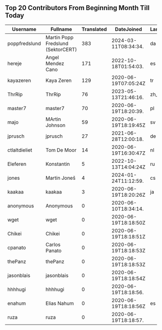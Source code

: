 ## Top 20 Contributors From Beginning Month Till Today ##
|Username|Fullname|Translated|DateJoined|Language|
|--------|--------|----------|----------|-------|
|poppfredslund|Martin Popp Fredslund (SektorCERT)|383|2024-03-11T08:34:34.|da|
|hereje|Angel Mendez Cano|171|2022-10-18T01:54:03.|es|
|kayazeren|Kaya Zeren|129|2020-06-19T07:05:24Z|tr|
|ThrRip|ThrRip|76|2023-05-13T21:46:16.|zh_Hans|
|master7|master7|70|2020-06-19T18:20:39.|pl|
|majo|MArtin Johnson|59|2020-06-19T18:19:45Z|sv|
|jprusch|jprusch|27|2021-06-28T12:00:18.|de|
|ctlaltdieliet|Tom De Moor|14|2020-06-19T16:30:47Z|nl|
|Eleferen|Konstantin|5|2022-10-13T14:04:24Z|ru|
|jones|Martin Joneš|4|2024-01-24T11:12:59.|cs|
|kaakaa|kaakaa|3|2020-06-19T18:20:26Z|ja|
|anonymous|Anonymous|0|2020-06-10T18:34:14.||
|wget|wget|0|2020-06-19T18:18:50Z||
|Chikei|Chikei|0|2020-06-19T18:18:51Z||
|cpanato|Carlos Panato|0|2020-06-19T18:18:53Z||
|thePanz|thePanz|0|2020-06-19T18:18:53Z||
|jasonblais|jasonblais|0|2020-06-19T18:18:54Z||
|hhhhugi|hhhhugi|0|2020-06-19T18:18:56.||
|enahum|Elias  Nahum|0|2020-06-19T18:18:56Z|es|
|ruza|ruza|0|2020-06-19T18:18:57.||
